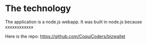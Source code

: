 # The technology

The application is a node.js webapp.
It was built in node.js because xxxxxxxxxxxx

Here is the repo: https://github.com/CoquiCoders/bizwallet

